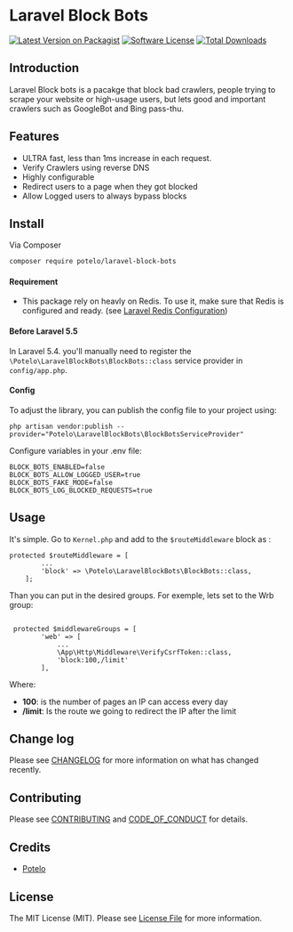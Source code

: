 # Laravel Block Bots


[![Latest Version on Packagist][ico-version]][link-packagist]
[![Software License][ico-license]](LICENSE.md)
[![Total Downloads][ico-downloads]][link-downloads]


## Introduction
Laravel Block bots is a pacakge that block bad crawlers, people trying to scrape your website or high-usage users, but lets good and important crawlers such as GoogleBot and Bing pass-thu. 


## Features
- ULTRA fast, less than 1ms increase in each request.
- Verify Crawlers using reverse DNS
- Highly configurable
- Redirect users to a page when they got blocked
- Allow Logged users to always bypass blocks



## Install

Via Composer
``` bash
composer require potelo/laravel-block-bots
```
#### Requirement
- This package rely on heavly on Redis. To use it, make sure that Redis is configured and ready. (see [Laravel Redis Configuration](https://laravel.com/docs/5.6/redis#configuration))


#### Before Laravel 5.5
In Laravel 5.4. you'll manually need to register the `\Potelo\LaravelBlockBots\BlockBots::class` service provider in `config/app.php`.

#### Config
To adjust the library, you can publish the config file to your project using:
```
php artisan vendor:publish --provider="Potelo\LaravelBlockBots\BlockBotsServiceProvider"
```
Configure variables in your .env file:
```
BLOCK_BOTS_ENABLED=false
BLOCK_BOTS_ALLOW_LOGGED_USER=true
BLOCK_BOTS_FAKE_MODE=false
BLOCK_BOTS_LOG_BLOCKED_REQUESTS=true
```

## Usage

It's simple. Go to `Kernel.php` and add to the `$routeMiddleware` block as : 
```
protected $routeMiddleware = [
        ...
        'block' => \Potelo\LaravelBlockBots\BlockBots::class,
    ];
```

Than you can put in the desired groups. For exemple, lets set to the Wrb group:

```

 protected $middlewareGroups = [
        'web' => [
            ...
            \App\Http\Middleware\VerifyCsrfToken::class,
            'block:100,/limit'
        ],
```

Where:
- **100**: is the number of pages an IP can access every day
- **/limit**: Is the route we going to redirect the IP after the limit


## Change log

Please see [CHANGELOG](CHANGELOG.md) for more information on what has changed recently.


## Contributing

Please see [CONTRIBUTING](CONTRIBUTING.md) and [CODE_OF_CONDUCT](CODE_OF_CONDUCT.md) for details.

## Credits

- [Potelo][link-author]

## License

The MIT License (MIT). Please see [License File](LICENSE.md) for more information.

[ico-version]: https://img.shields.io/packagist/v/potelo/laravel-block-bots.svg?style=flat-square
[ico-license]: https://img.shields.io/badge/license-MIT-brightgreen.svg?style=flat-square
[ico-downloads]: https://img.shields.io/packagist/dt/potelo/laravel-block-bots.svg?style=flat-square

[link-packagist]: https://packagist.org/packages/potelo/laravel-block-bots
[link-downloads]: https://packagist.org/packages/potelo/laravel-block-bots
[link-author]: https://github.com/potelo
